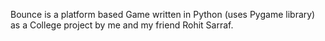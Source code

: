 Bounce is a platform based Game written in Python (uses Pygame library) as a College project by me and my friend Rohit Sarraf.
